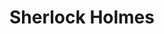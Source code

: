 ﻿---
title: "Sherlock Holmes"
permalink: periodes_851.html
layout: periode
dataInici: 1887
dataFi: 1914
sidebar: periodes
pares:
  - id: -3
    title: "Ciencia Ficción"

fills:
jocsPrincipals:
  - title: "Bakerstreet"
    bggId: 5757
    dataInici: 
    dataFi: 

jocsEscenaris:
  - title: "Sherlock Holmes Consulting Detective"
    bggId: 2511
    dataInici: 
    dataFi: 

  - title: "Beyond Baker Street"
    bggId: 168681
    dataInici: 
    dataFi: 

jocsEpoca:
jocsEpocaEscenaris:
---
